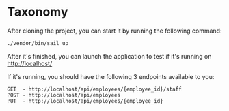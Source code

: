 # Taxonomy

After cloning the project, you can start it by running the following command:
```bash
./vendor/bin/sail up
```

After it's finished, you can launch the application to test if it's running on [http://localhost/](http://localhost/)

If it's running, you should have the following 3 endpoints available to you:
```
GET  - http://localhost/api/employees/{employee_id}/staff
POST - http://localhost/api/employees
PUT  - http://localhost/api/employees/{employee_id}
```
